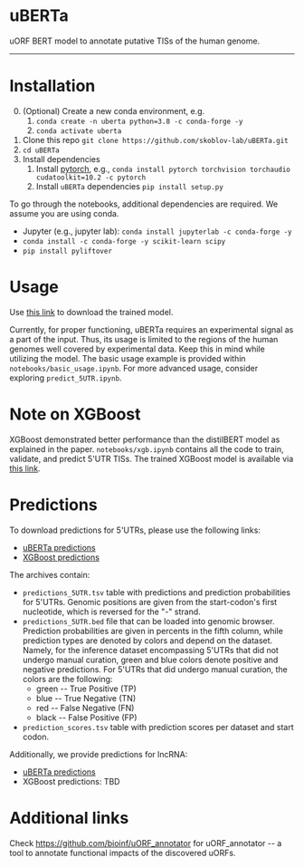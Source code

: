 # uBERTa

uORF BERT model to annotate putative TISs of the human genome.

----

# Installation

0. (Optional) Create a new conda environment, e.g. 
   1. `conda create -n uberta python=3.8 -c conda-forge -y`
   2. `conda activate uberta`
1. Clone this repo `git clone https://github.com/skoblov-lab/uBERTa.git`
2. `cd uBERTa`
3. Install dependencies
   1. Install [pytorch](https://pytorch.org/get-started/locally/), e.g., `conda install pytorch torchvision torchaudio cudatoolkit=10.2 -c pytorch`
   2. Install `uBERTa` dependencies `pip install setup.py`

To go through the notebooks, additional dependencies are required. 
We assume you are using conda.

- Jupyter (e.g., jupyter lab): `conda install jupyterlab -c conda-forge -y`
- `conda install -c conda-forge -y scikit-learn scipy`
- `pip install pyliftover`

# Usage

Use [this link](https://drive.google.com/file/d/1weL5Wp3DrCIoW-kCxJ6aIveYZyQQbDOQ/view?usp=sharing) to download the trained model.

Currently, for proper functioning, uBERTa requires an experimental signal as a part of the input. 
Thus, its usage is limited to the regions of the human genomes well covered by experimental data. 
Keep this in mind while utilizing the model. 
The basic usage example is provided within `notebooks/basic_usage.ipynb`. 
For more advanced usage, consider exploring `predict_5UTR.ipynb`.

# Note on XGBoost

XGBoost demonstrated better performance than the distilBERT model as explained in the paper.
`notebooks/xgb.ipynb` contains all the code to train, validate, and predict 5'UTR TISs.
The trained XGBoost model is available via [this link](https://drive.google.com/file/d/1gWby2I95rFf0AzLFWxCfWqztLM-lCW5U/view?usp=sharing).

# Predictions

To download predictions for 5'UTRs, please use the following links:
- [uBERTa predictions](https://drive.google.com/file/d/1I3B2TVX1Xu8MdfEOJaIJqgctRgWnwdPD/view?usp=sharing)
- [XGBoost predictions](https://drive.google.com/file/d/1fYrjqYB9CXwX5_-IqoQwZB2tBx3Yk8Jt/view?usp=sharing)

The archives contain:

- `predictions_5UTR.tsv` table with predictions and prediction probabilities for 5'UTRs. 
Genomic positions are given from the start-codon's first nucleotide, which is reversed for the "-" strand.
- `predictions_5UTR.bed` file that can be loaded into genomic browser. 
Prediction probabilities are given in percents in the fifth column, while prediction types are denoted by colors and depend on the dataset.
Namely, for the inference dataset encompassing 5'UTRs that did not undergo manual curation, green and blue colors denote positive and negative predictions.
For 5'UTRs that did undergo manual curation, the colors are the following:
  - green -- True Positive (TP)
  - blue -- True Negative (TN)
  - red -- False Negative (FN)
  - black -- False Positive (FP)
- `prediction_scores.tsv` table with prediction scores per dataset and start codon.

Additionally, we provide predictions for lncRNA:
- [uBERTa predictions](https://drive.google.com/file/d/1zsYziB5iwnW4aaFY9oZsxMHKz3BPhEOd/view?usp=sharing)
- XGBoost predictions: TBD

# Additional links

Check https://github.com/bioinf/uORF_annotator for uORF_annotator -- a tool to annotate functional impacts of the discovered uORFs.